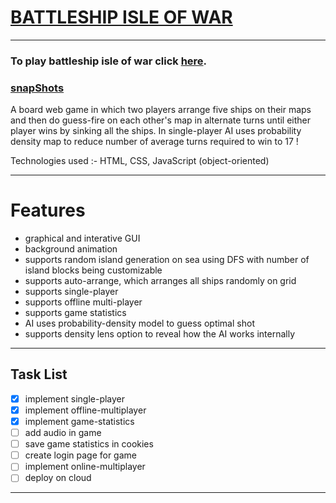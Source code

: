 # [BATTLESHIP ISLE OF WAR](https://aj941ga.github.io/battleshipBoardGame/) 
_______________________________________________________________________________________________________
 
### To play battleship isle of war click [here](https://aj941ga.github.io/battleshipBoardGame/).
### [snapShots](snapShots/)
 
A board web game in which two players arrange five ships on their maps and then do guess-fire on each
other's map in alternate turns until either player wins by sinking all the ships. In single-player AI 
uses probability density map to reduce number of average turns required to win to 17 !

Technologies used :- HTML, CSS, JavaScript (object-oriented)
_________________________________________________________________________________________________________
 # Features
 * graphical and interative GUI
 * background animation
 * supports random island generation on sea using DFS with number of island blocks being customizable
 * supports auto-arrange, which arranges all ships randomly on grid
 * supports single-player
 * supports offline multi-player
 * supports game statistics
 * AI uses probability-density model to guess optimal shot
 * supports density lens option to reveal how the AI works internally
 ________________________________________________________________________________________________________
 ## Task List
 
 - [x] implement single-player
 - [x] implement offline-multiplayer
 - [x] implement game-statistics
 - [ ] add audio in game
 - [ ] save game statistics in cookies
 - [ ] create login page for game
 - [ ] implement online-multiplayer
 - [ ] deploy on cloud
 ________________________________________________________________________________________________________
 

